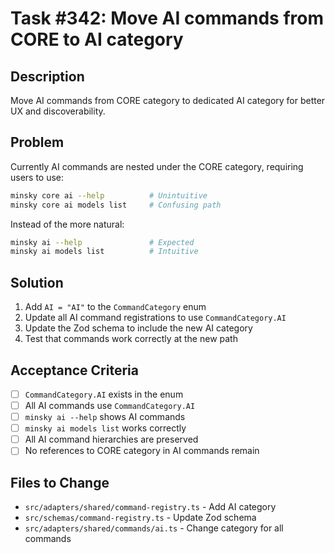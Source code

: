 # Task #342: Move AI commands from CORE to AI category

## Description
Move AI commands from CORE category to dedicated AI category for better UX and discoverability.

## Problem
Currently AI commands are nested under the CORE category, requiring users to use:
```bash
minsky core ai --help          # Unintuitive
minsky core ai models list     # Confusing path
```

Instead of the more natural:
```bash
minsky ai --help               # Expected
minsky ai models list          # Intuitive
```

## Solution
1. Add `AI = "AI"` to the `CommandCategory` enum
2. Update all AI command registrations to use `CommandCategory.AI`
3. Update the Zod schema to include the new AI category
4. Test that commands work correctly at the new path

## Acceptance Criteria
- [ ] `CommandCategory.AI` exists in the enum
- [ ] All AI commands use `CommandCategory.AI`
- [ ] `minsky ai --help` shows AI commands
- [ ] `minsky ai models list` works correctly
- [ ] All AI command hierarchies are preserved
- [ ] No references to CORE category in AI commands remain

## Files to Change
- `src/adapters/shared/command-registry.ts` - Add AI category
- `src/schemas/command-registry.ts` - Update Zod schema
- `src/adapters/shared/commands/ai.ts` - Change category for all commands
